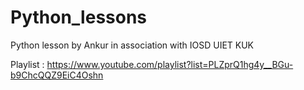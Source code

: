 # Python_lessons
Python lesson by Ankur in association with IOSD UIET KUK


Playlist : https://www.youtube.com/playlist?list=PLZprQ1hg4y__BGu-b9ChcQQZ9EiC4Oshn
